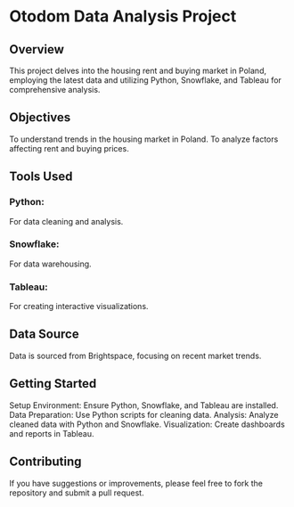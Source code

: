 # Otodom Data Analysis Project 
## Overview
   This project delves into the housing rent and buying market in Poland, employing the latest data and utilizing Python, Snowflake, and Tableau for comprehensive analysis.

## Objectives
 To understand trends in the housing market in Poland.
 To analyze factors affecting rent and buying prices.
## Tools Used
  ### Python: 
   For data cleaning and analysis.
  ### Snowflake: 
   For data warehousing.
  ### Tableau: 
   For creating interactive visualizations.
   
## Data Source
  Data is sourced from Brightspace, focusing on recent market trends.

## Getting Started
 Setup Environment: Ensure Python, Snowflake, and Tableau are installed.
 Data Preparation: Use Python scripts for cleaning data.
 Analysis: Analyze cleaned data with Python and Snowflake.
 Visualization: Create dashboards and reports in Tableau.
## Contributing
   If you have suggestions or improvements, please feel free to fork the repository and submit a pull request.

